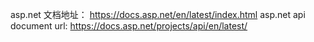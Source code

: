 asp.net 文档地址：
https://docs.asp.net/en/latest/index.html
asp.net api document url:
https://docs.asp.net/projects/api/en/latest/
